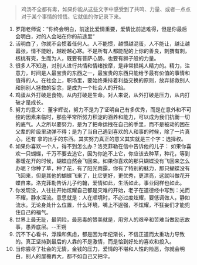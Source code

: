 > 鸡汤不全都有毒，如果你能从这些文字中感受到了共鸣、力量、或者一点点对于某个事情的领悟。它就值的你记录下来。


1. 罗翔老师说：”你终会明白，前途比爱情重要，爱情比前途难得，但是你最后会明白，对的人会站在你的前途里“
2. 活明白了，你就不会惯着任何人。人不能惯，越惯越混蛋，人不能让，越让越嚣张，情不能盼，越盼越心寒。不是所有人都能配的上你的善良，刺猬有刺，核桃有壳，生而为人，既要有菩萨心肠，也要有狮子般的力量。
3. 很多人不知道，对别人进行共情和情绪按摩，是非常损耗人精力的。精力，注意力，时间是人最宝贵的东西之一，最宝贵的东西只能给予最有价值的事情和值得的人。在社会上，职场里，要始终秉持着利益交换的原则，放弃拯救别人和别别人拯救的妄念，是成为一个社会人的开始。
4. 鸡蛋从外打破是食物，从内打破是生命。对人来说，从外打破是压力，从内打破才是成长。
5. 努力的意义： 董宇辉说，努力不是为了证明自己有多优秀，而是在意外和不可控的因素来临时，那些平常所努力积淀的涵养和能力，可以成为我们抗衡一切的底气。人之所以要努力，是为了把命运拽在自己的手里，而不是被动的困在父辈的阶级里动弹不得；是为了当自己遇到喜欢的人和事的时候，除了一片真心，还有 拿的出手的东西。其实努力真正的意义其实就是三个字：选择权。
6. 如果你喜欢一个人，得不到怎么办？洛克菲勒在信中告诉他的儿子： 如果你喜欢一只蝴蝶，千万不要去追它，因为你追不上它，你应该去种草，种花，等到春暖花开的时候，蝴蝶自然会飞回来。如果你喜欢的那只蝴蝶没有飞回来怎么办呢？你种了草，种了花，有了阳光雨露，你有了特别的魅力，那只蝴蝶没有飞回来，但是其他的蝴蝶飞来了，比它更好，更优秀，更漂亮，这就叫做花开蝶自来。洛克菲勒告诉儿子约翰，爱情如此，生活如此，事业同样也如此。
7. 你发现没，人往往开始炫耀自己都是灾难的开始，老子在道德经中写到：光而不耀，静水深流。意思就是：人在顺境时，不必过度炫耀，要低调做人，静如流水。无论身处什么位置，什么环境，嘴上不逞强，不炫耀，不狂妄们才能兜住自己的福气。
8. 世界上最无耻，最阴险，最恶毒的赞美就是，用穷人的艰辛和苦难当做励志故事，愚弄底层。--王朔
9. 沉不下心看书，浮躁和焦虑，都是因为年纪渐长，不信正道而太重功力导致的。真正坚持到最后的人靠的不是激情，而是恰到好处的喜欢和投入。
10. 当你尝尽了社会的无情，金钱的压力，爱情的不堪和人性的险恶，你就会明白，别人的屋檐再大，都不如自己又把伞。